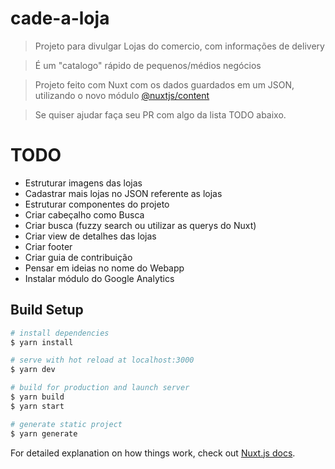 # cade-a-loja

> Projeto para divulgar Lojas do comercio, com informações de delivery

> É um "catalogo" rápido de pequenos/médios negócios

> Projeto feito com Nuxt com os dados guardados em um JSON, utilizando o novo módulo [@nuxtjs/content](https://content.nuxtjs.org/)

> Se quiser ajudar faça seu PR com algo da lista TODO abaixo.

# TODO

- Estruturar imagens das lojas
- Cadastrar mais lojas no JSON referente as lojas
- Estruturar componentes do projeto
- Criar cabeçalho como Busca
- Criar busca (fuzzy search ou utilizar as querys do Nuxt)
- Criar view de detalhes das lojas
- Criar footer
- Criar guia de contribuição
- Pensar em ideias no nome do Webapp
- Instalar módulo do Google Analytics

## Build Setup

```bash
# install dependencies
$ yarn install

# serve with hot reload at localhost:3000
$ yarn dev

# build for production and launch server
$ yarn build
$ yarn start

# generate static project
$ yarn generate
```

For detailed explanation on how things work, check out [Nuxt.js docs](https://nuxtjs.org).
